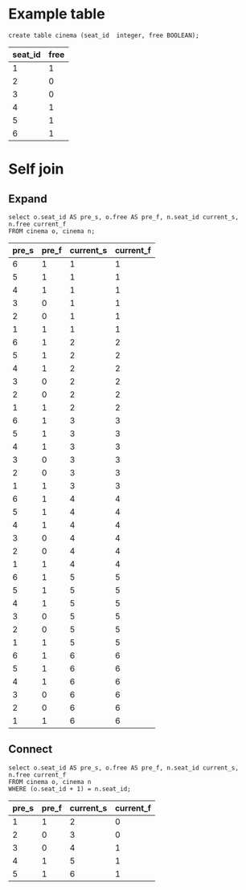 # Example table
```
create table cinema (seat_id  integer, free BOOLEAN);
```

| seat_id | free |
|---------|------|
| 1       | 1    |
| 2       | 0    |
| 3       | 0    |
| 4       | 1    |
| 5       | 1    |
| 6       | 1    |

# Self join

## Expand
```
select o.seat_id AS pre_s, o.free AS pre_f, n.seat_id current_s, n.free current_f
FROM cinema o, cinema n;
```
| pre_s |	pre_f | current_s | current_f |
|-------|-------|-----------|-----------|
| 6     | 1     | 1         | 1         |
| 5     | 1     | 1         | 1         |
| 4     | 1     | 1         | 1         |
| 3     | 0     | 1         | 1         |
| 2     | 0     | 1         | 1         |
| 1     | 1     | 1         | 1         |
| 6     | 1     | 2         | 2         |
| 5     | 1     | 2         | 2         |
| 4     | 1     | 2         | 2         |
| 3     | 0     | 2         | 2         |
| 2     | 0     | 2         | 2         |
| 1     | 1     | 2         | 2         |
| 6     | 1     | 3         | 3         |
| 5     | 1     | 3         | 3         |
| 4     | 1     | 3         | 3         |
| 3     | 0     | 3         | 3         |
| 2     | 0     | 3         | 3         |
| 1     | 1     | 3         | 3         |
| 6     | 1     | 4         | 4         |
| 5     | 1     | 4         | 4         |
| 4     | 1     | 4         | 4         |
| 3     | 0     | 4         | 4         |
| 2     | 0     | 4         | 4         |
| 1     | 1     | 4         | 4         |
| 6     | 1     | 5         | 5         |
| 5     | 1     | 5         | 5         |
| 4     | 1     | 5         | 5         |
| 3     | 0     | 5         | 5         |
| 2     | 0     | 5         | 5         |
| 1     | 1     | 5         | 5         |
| 6     | 1     | 6         | 6         |
| 5     | 1     | 6         | 6         |
| 4     | 1     | 6         | 6         |
| 3     | 0     | 6         | 6         |
| 2     | 0     | 6         | 6         |
| 1     | 1     | 6         | 6         |

## Connect
```
select o.seat_id AS pre_s, o.free AS pre_f, n.seat_id current_s, n.free current_f
FROM cinema o, cinema n
WHERE (o.seat_id + 1) = n.seat_id;
```

| pre_s | pre_f | current_s | current_f |
|-------|-------|-----------|-----------|
| 1     | 1     | 2         | 0         |
| 2     | 0     | 3         | 0         |
| 3     | 0     | 4         | 1         |
| 4     | 1     | 5         | 1         |
| 5     | 1     | 6         | 1         |

